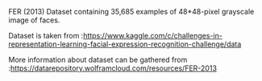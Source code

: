 FER (2013) Dataset containing 35,685 examples of 48*48-pixel grayscale image of faces.

Dataset is taken from :https://www.kaggle.com/c/challenges-in-representation-learning-facial-expression-recognition-challenge/data

More information about dataset can be gathered from :https://datarepository.wolframcloud.com/resources/FER-2013

